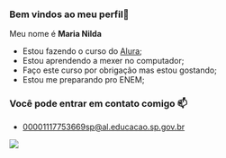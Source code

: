 ### Bem vindos ao meu perfil🤠

Meu nome é **Maria Nilda**

- Estou fazendo o curso do [Alura](https://www.alura.com.br);
- Estou aprendendo a mexer no computador;
- Faço este curso por obrigação mas estou gostando;
- Estou me preparando pro ENEM;

### Você pode entrar em contato comigo 📫

- 00001117753669sp@al.educacao.sp.gov.br

  

![](https://media.tenor.com/VhCWjJwTXNAAAAAi/happy-happy-happy.gif)
